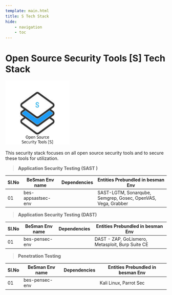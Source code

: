 ```yaml
---
template: main.html
title: S Tech Stack
hide: 
    - navigation
    - toc
---
```




<h1> Open Source Security Tools [S] Tech Stack </h1>

<img src="./assets/images/sec_logo.png" alt="DO" width="200px" height="200px">

<!-- ![app tech stack](./assets/images/sec_logo.jpeg) -->

This security stack focuses on all open source security tools and to secure these tools for utilization.


> **Application Security Testing (SAST )**

| Sl.No  | BeSman Env name                | Dependencies                             |  Entities Prebundled in besman Env                           |
|--------|--------------------------------|------------------------------------------|--------------------------------------------------------------|
| 01     | bes-appsastsec-env             |                                          |  SAST-LGTM, Sonarqube, Semgrep, Gosec, OpenVAS, Vega, Grabber|


> **Application Security Testing (DAST)**

| Sl.No  | BeSman Env name                | Dependencies                             |  Entities Prebundled in besman Env                           |
|--------|--------------------------------|------------------------------------------|--------------------------------------------------------------|
| 01     | bes-pensec-env                 |                                          | DAST - ZAP, GoLismero, Metasploit, Burp Suite CE             | 


> **Penetration Testing**

| Sl.No  | BeSman Env name                | Dependencies                             |  Entities Prebundled in besman Env                           |
|--------|--------------------------------|------------------------------------------|--------------------------------------------------------------|
| 01     | bes-pensec-env                 |                                          | Kali Linux, Parrot Sec                                       | 